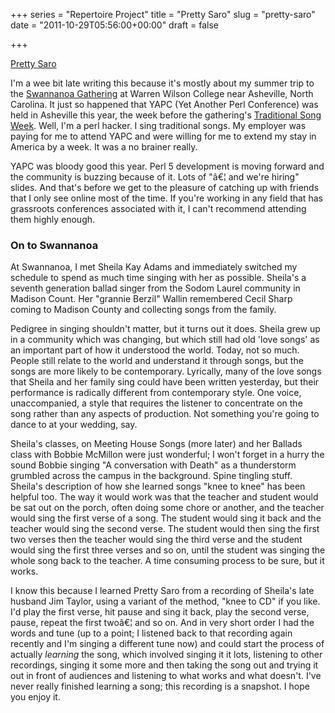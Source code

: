+++
series = "Repertoire Project"
title = "Pretty Saro"
slug = "pretty-saro"
date = "2011-10-29T05:56:00+00:00"
draft = false

+++

<a href="http://soundcloud.com/pdcawley/pretty-saro" class="embed">Pretty Saro</a>
<!--more-->

<!--more-->

I'm a wee bit late writing this because it's mostly about my summer trip to the [Swannanoa Gathering](http://www.swangathering.com/) at Warren Wilson College near Asheville, North Carolina. It just so happened that YAPC (Yet Another Perl Conference) was held in Asheville this year, the week before the gathering's [Traditional Song Week](http://www.swangathering.com/Catalog/TS/sgtssched.html). Well, I'm a perl hacker. I sing traditional songs. My employer was paying for me to attend YAPC and were willing for me to extend my stay in America by a week. It was a no brainer really.

YAPC was bloody good this year. Perl 5 development is moving forward and the community is buzzing because of it. Lots of "â€¦ and we're hiring" slides. And that's before we get to the pleasure of catching up with friends that I only see online most of the time. If you're working in any field that has grassroots conferences associated with it, I can't recommend attending them highly enough.

### On to Swannanoa

At Swannanoa, I met Sheila Kay Adams and immediately switched my schedule to spend as much time singing with her as possible. Sheila's a seventh generation ballad singer from the Sodom Laurel community in Madison Count. Her "grannie Berzil" Wallin remembered Cecil Sharp coming to Madison County and collecting songs from the family.

Pedigree in singing shouldn't matter, but it turns out it does. Sheila grew up in a community which was changing, but which still had old 'love songs' as an important part of how it understood the world. Today, not so much. People still relate to the world and understand it through songs, but the songs are more likely to be contemporary. Lyrically, many of the love songs that Sheila and her family sing could have been written yesterday, but their performance is radically different from contemporary style. One voice, unaccompanied, a style that requires the listener to concentrate on the song rather than any aspects of production. Not something you're going to dance to at your wedding, say.

Sheila's classes, on Meeting House Songs (more later) and her Ballads class with Bobbie McMillon were just wonderful; I won't forget in a hurry the sound Bobbie singing "A conversation with Death" as a thunderstorm grumbled across the campus in the background. Spine tingling stuff. Sheila's description of how she learned songs "knee to knee" has been helpful too. The way it would work was that the teacher and student would be sat out on the porch, often doing some chore or another, and the teacher would sing the first verse of a song. The student would sing it back and the teacher would sing the second verse. The student would then sing the first two verses then the teacher would sing the third verse and the student would sing the first three verses and so on, until the student was singing the whole song back to the teacher. A time consuming process to be sure, but it works.

I know this because I learned Pretty Saro from a recording of Sheila's late husband Jim Taylor, using a variant of the method, "knee to CD" if you like. I'd play the first verse, hit pause and sing it back, play the second verse, pause, repeat the first twoâ€¦ and so on. And in very short order I had the words and tune (up to a point; I listened back to that recording again recently and I'm singing a different tune now) and could start the process of actually *learning* the song, which involved singing it it lots, listening to other recordings, singing it some more and then taking the song out and trying it out in front of audiences and listening to what works and what doesn't. I've never really finished learning a song; this recording is a snapshot. I hope you enjoy it.
